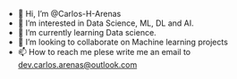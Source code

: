- 👋 Hi, I’m @Carlos-H-Arenas
- 👀 I’m interested in Data Science, ML, DL and AI.
- 🌱 I’m currently learning Data science.
- 💞️ I’m looking to collaborate on Machine learning projects
- 📫 How to reach me plese write me an email to dev.carlos.arenas@outlook.com

<!---
Carlos-H-Arenas/Carlos-H-Arenas is a ✨ special ✨ repository because its `README.md` (this file) appears on your GitHub profile.
You can click the Preview link to take a look at your changes.
--->
